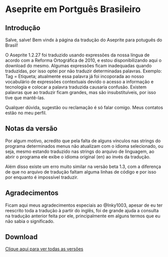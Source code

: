 # Aseprite em Portguês Brasileiro
<h2>Introdução</h2>

Salve, salve! Bem vindx à página da tradução do Aseprite para potuguês do Brasil!

O Aseprite 1.2.27 foi traduzido usando expressões da nossa língua de acordo com a Reforma Ortográfica de 2010, e estou disponibilizando aqui o download do mesmo. Algumas expressões ficam inadequadas quando traduzidas, por isso optei por não traduzir determinadas palavras. Exemplo: Tag = Etiqueta; atualmente essa palavra já foi incoporada ao nosso vocabulário de expressões contextuais devido o acesso a informação e tecnologia e colocar a palavra traduzida causaria confusão. Existem palavras que ao traduzir ficam grandes, mas são insubstituíveis, por isso tive que mantê-las.

Qualquer dúvida, sugestão ou reclamação é só falar comigo. Meus contatos estão no meu perfil.

<h2>Notas da versão</h2>

Por algum motivo, acredito que pela falta de alguns vínculos nas strings do programa determinados menus não atualizam com o idioma selecionado, ou seja, mesmo estando traduzido nas strings do arquivo de linguagem, ao abrir o programa ele exibe o idioma original (en) ao invés da tradução.

Além disso existe um erro muito similar na versão beta 1.3, com a diferença de que no arquivo de tradução faltam alguma linhas de código e por isso por enquanto é impossível traduzir.

<h2>Agradecimentos</h2>

Ficam aqui meus agradecimentos especiais ao @Inky1003, apesar de eu ter reescrito toda a tradução à partir do inglês, foi de grande ajuda a consulta na tradução anterior feita por ele, principalmente em alguns termos que eu não sabia o significado.

<h2>Download</h2>

<a href="https://github.com/Inky1003/aseprite-pt-br/releases">Clique aqui para ver todas as versões</a>
